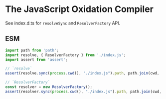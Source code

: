 # The JavaScript Oxidation Compiler

See index.d.ts for `resolveSync` and `ResolverFactory` API.

## ESM

```javascript
import path from 'path';
import resolve, { ResolverFactory } from './index.js';
import assert from 'assert';

// `resolve`
assert(resolve.sync(process.cwd(), "./index.js").path, path.join(cwd, 'index.js'));

// `ResolverFactory`
const resolver = new ResolverFactory();
assert(resolver.sync(process.cwd(), "./index.js").path, path.join(cwd, 'index.js'));
```
